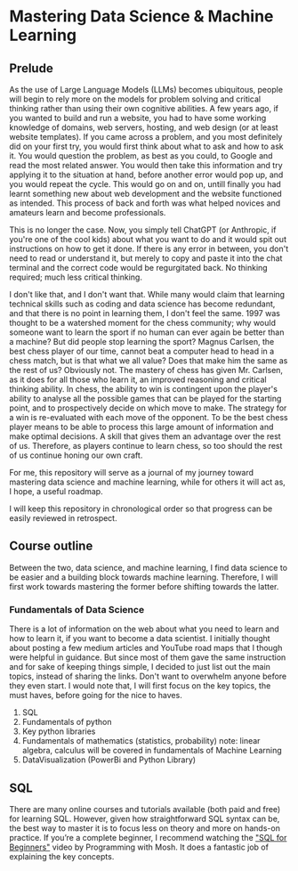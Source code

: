 # Mastering Data Science & Machine Learning

## Prelude

As the use of Large Language Models (LLMs) becomes ubiquitous, people will begin to rely more on the models for problem solving and critical thinking rather than using their own cognitive abilities. A few years ago, if you wanted to build and run a website, you had to have some working knowledge of domains, web servers, hosting, and web design (or at least website templates). If you came across a problem, and you most definitely did on your first try, you would first think about what to ask and how to ask it. You would question the problem, as best as you could, to Google and read the most related answer. You would then take this information and try applying it to the situation at hand, before another error would pop up, and you would repeat the cycle. This would go on and on, untill finally you had learnt something new about web development and the website functioned as intended. This process of back and forth was what helped novices and amateurs learn and become professionals.

This is no longer the case. Now, you simply tell ChatGPT (or Anthropic, if you're one of the cool kids) about what you want to do and it would spit out instructions on how to get it done. If there is any error in between, you don't need to read or understand it, but merely to copy and paste it into the chat terminal and the correct code would be regurgitated back. No thinking required; much less critical thinking.

I don't like that, and I don't want that. While many would claim that learning technical skills such as coding and data science has become redundant, and that there is no point in learning them, I don't feel the same. 1997 was thought to be a watershed moment for the chess community; why would someone want to learn the sport if no human can ever again be better than a machine? But did people stop learning the sport? Magnus Carlsen, the best chess player of our time, cannot beat a computer head to head in a chess match, but is that what we all value? Does that make him the same as the rest of us? Obviously not. The mastery of chess has given Mr. Carlsen, as it does for all those who learn it, an improved reasoning and critical thinking ability. In chess, the ability to win is contingent upon the player's ability to analyse all the possible games that can be played for the starting point, and to prospectively decide on which move to make. The strategy for a win is re-evaluated with each move of the opponent. To be the best chess player means to be able to process this large amount of information and make optimal decisions. A skill that gives them an advantage over the rest of us. Therefore, as players continue to learn chess, so too should the rest of us continue honing our own craft.

For me, this repository will serve as a journal of my journey toward mastering data science and machine learning, while for others it will act as, I hope, a useful roadmap.

I will keep this repository in chronological order so that progress can be easily reviewed in retrospect.

## Course outline
Between the two, data science, and machine learning, I find data science to be easier and a building block towards machine learning. Therefore, I will first work towards mastering the former before shifting towards the latter.

### Fundamentals of Data Science
There is a lot of information on the web about what you need to learn and how to learn it, if you want to become a data scientist. I initially thought about posting a few medium articles and YouTube road maps that I though were helpful in guidance. But since most of them gave the same instruction and for sake of keeping things simple, I decided to just list out the main topics, instead of sharing the links. Don't want to overwhelm anyone before they even start. I would note that, I will first focus on the key topics, the must haves, before going for the nice to haves.

1. SQL
2. Fundamentals of python
3. Key python libraries
4. Fundamentals of mathematics (statistics, probability) note: linear algebra, calculus will be covered in fundamentals of Machine Learning
5. DataVisualization (PowerBi and Python Library)

## SQL

There are many online courses and tutorials available (both paid and free) for learning SQL. However, given how straightforward SQL syntax can be, the best way to master it is to focus less on theory and more on hands-on practice. If you’re a complete beginner, I recommend watching the ["SQL for Beginners"](https://www.youtube.com/watch?v=7S_tz1z_5bA&t=290s) video by Programming with Mosh. It does a fantastic job of explaining the key concepts.


